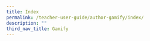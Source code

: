 ```yaml
---
title: Index
permalink: /teacher-user-guide/author-gamify/index/
description: ""
third_nav_title: Gamify
---
```

